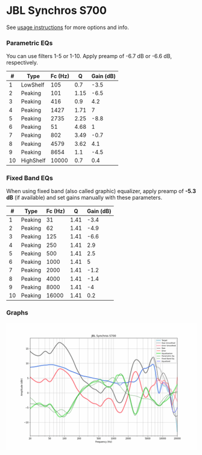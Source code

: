 # JBL Synchros S700
See [usage instructions](https://github.com/jaakkopasanen/AutoEq#usage) for more options and info.

### Parametric EQs
You can use filters 1-5 or 1-10. Apply preamp of -6.7 dB or -6.6 dB, respectively.

|   # | Type      |   Fc (Hz) |    Q |   Gain (dB) |
|-----|-----------|-----------|------|-------------|
|   1 | LowShelf  |       105 | 0.7  |        -3.5 |
|   2 | Peaking   |       101 | 1.15 |        -6.5 |
|   3 | Peaking   |       416 | 0.9  |         4.2 |
|   4 | Peaking   |      1427 | 1.71 |         7   |
|   5 | Peaking   |      2735 | 2.25 |        -8.8 |
|   6 | Peaking   |        51 | 4.68 |         1   |
|   7 | Peaking   |       802 | 3.49 |        -0.7 |
|   8 | Peaking   |      4579 | 3.62 |         4.1 |
|   9 | Peaking   |      8654 | 1.1  |        -4.5 |
|  10 | HighShelf |     10000 | 0.7  |         0.4 |

### Fixed Band EQs
When using fixed band (also called graphic) equalizer, apply preamp of **-5.3 dB** (if available) and set gains manually with these parameters.

|   # | Type    |   Fc (Hz) |    Q |   Gain (dB) |
|-----|---------|-----------|------|-------------|
|   1 | Peaking |        31 | 1.41 |        -3.4 |
|   2 | Peaking |        62 | 1.41 |        -4.9 |
|   3 | Peaking |       125 | 1.41 |        -6.6 |
|   4 | Peaking |       250 | 1.41 |         2.9 |
|   5 | Peaking |       500 | 1.41 |         2.5 |
|   6 | Peaking |      1000 | 1.41 |         5   |
|   7 | Peaking |      2000 | 1.41 |        -1.2 |
|   8 | Peaking |      4000 | 1.41 |        -1.4 |
|   9 | Peaking |      8000 | 1.41 |        -4   |
|  10 | Peaking |     16000 | 1.41 |         0.2 |

### Graphs
![](./JBL%20Synchros%20S700.png)
